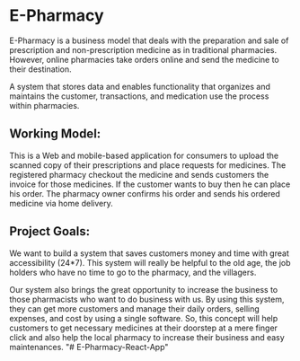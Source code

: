 # E-Pharmacy

E-Pharmacy is a business model that deals with the preparation and sale of prescription and non-prescription medicine as in traditional pharmacies. However, online pharmacies take orders online and send the medicine to their destination.

A system that stores data and enables functionality that organizes and maintains the customer, transactions, and medication use the process within pharmacies.

## Working Model:

This is a Web and mobile-based application for consumers to upload the scanned copy of their prescriptions and place requests for medicines. The registered pharmacy checkout the medicine and sends customers the invoice for those medicines. If the customer wants to buy then he can place his order. The pharmacy owner confirms his order and sends his ordered medicine via home delivery.

## Project Goals:

We want to build a system that saves customers money and time with great accessibility (24\*7). This system will really be helpful to the old age, the job holders who have no time to go to the pharmacy, and the villagers.

Our system also brings the great opportunity to increase the business to those pharmacists who want to do business with us. By using this system, they can get more customers and manage their daily orders, selling expenses, and cost by using a single software.
So, this concept will help customers to get necessary medicines at their doorstep at a mere finger click and also help the local pharmacy to increase their business and easy maintenances.
"# E-Pharmacy-React-App" 
